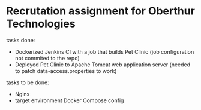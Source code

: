 # Recrutation assignment for Oberthur Technologies

tasks done:
- Dockerized Jenkins CI with a job that builds Pet Clinic (job configuration not commited to the repo)
- Deployed Pet Clinic to Apache Tomcat web application server (needed to patch data-access.properties to work)

tasks to be done:
- Nginx
- target environment Docker Compose config
